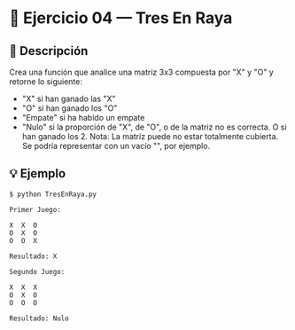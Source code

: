# 🧮 Ejercicio 04 — Tres En Raya

## 📌 Descripción



 Crea una función que analice una matriz 3x3 compuesta por "X" y "O"
 y retorne lo siguiente:
 - "X" si han ganado las "X"
 - "O" si han ganado los "O"
 - "Empate" si ha habido un empate
 - "Nulo" si la proporción de "X", de "O", o de la matriz no es correcta.
   O si han ganado los 2.
Nota: La matriz puede no estar totalmente cubierta.
 Se podría representar con un vacío "", por ejemplo.



## 💡 Ejemplo

    
    $ python TresEnRaya.py

    Primer Juego:

    X  X  O
    O  X  O
    O  O  X

    Resultado: X

    Segundo Juego:

    X  X  X
    O  X  O
    O  O  O

    Resultado: Nulo